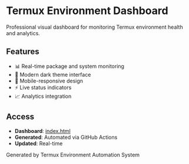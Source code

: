 # Termux Environment Dashboard

Professional visual dashboard for monitoring Termux environment health and analytics.

## Features

- 📊 Real-time package and system monitoring
- 🎨 Modern dark theme interface  
- 📱 Mobile-responsive design
- ⚡ Live status indicators
- 📈 Analytics integration

## Access

- **Dashboard**: [index.html](index.html)
- **Generated**: Automated via GitHub Actions
- **Updated**: Real-time

Generated by Termux Environment Automation System
